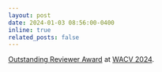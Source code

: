 ```yaml
---
layout: post
date: 2024-01-03 08:56:00-0400
inline: true
related_posts: false
---
```


[Outstanding Reviewer Award](https://x.com/wacv_official/status/1742709389008711890) at [WACV 2024](https://wacv2024.thecvf.com/).
